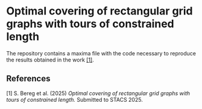 # Optimal covering of rectangular grid graphs with tours of constrained length

The repository contains a maxima file with the code necessary to reproduce the results obtained in the work [[1]](#1).

## References
<a id="1">[1]</a> 
S. Bereg et al. (2025)
*Optimal covering of rectangular grid graphs with tours of constrained length.* 
Submitted to STACS 2025.
